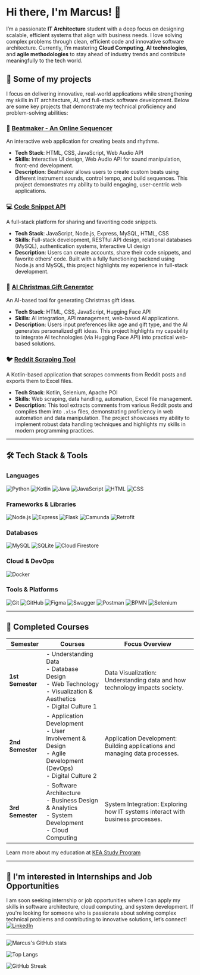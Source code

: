 # Hi there, I'm Marcus! 👋

I’m a passionate **IT Architecture** student with a deep focus on designing scalable, efficient systems that align with business needs. I love solving complex problems through clean, efficient code and innovative software architecture. Currently, I’m mastering **Cloud Computing**, **AI technologies**, and **agile methodologies** to stay ahead of industry trends and contribute meaningfully to the tech world.

## 📑 **Some of my projects**

I focus on delivering innovative, real-world applications while strengthening my skills in IT architecture, AI, and full-stack software development. Below are some key projects that demonstrate my technical proficiency and problem-solving abilities:

### 🎵 [Beatmaker - An Online Sequencer](https://github.com/marcus-rk/beatmaker)
An interactive web application for creating beats and rhythms.  
- **Tech Stack**: HTML, CSS, JavaScript, Web Audio API
- **Skills**: Interactive UI design, Web Audio API for sound manipulation, front-end development.  
- **Description**: Beatmaker allows users to create custom beats using different instrument sounds, control tempo, and build sequences. This project demonstrates my ability to build engaging, user-centric web applications.

### 💻 [Code Snippet API](https://github.com/marcus-rk/code-snippet-v2)
A full-stack platform for sharing and favoriting code snippets. 
- **Tech Stack**: JavaScript, Node.js, Express, MySQL, HTML, CSS
- **Skills**: Full-stack development, RESTful API design, relational databases (MySQL), authentication systems, Interactive UI design
- **Description**: Users can create accounts, share their code snippets, and favorite others’ code. Built with a fully functioning backend using Node.js and MySQL, this project highlights my experience in full-stack development.

### 🎄 [AI Christmas Gift Generator](https://github.com/marcus-rk/generative-ai)
An AI-based tool for generating Christmas gift ideas.  
- **Tech Stack**: HTML, CSS, JavaScript, Hugging Face API
- **Skills**: AI integration, API management, web-based AI applications.
- **Description**: Users input preferences like age and gift type, and the AI generates personalized gift ideas. This project highlights my capability to integrate AI technologies (via Hugging Face API) into practical web-based solutions.

### 🐦 [Reddit Scraping Tool](https://github.com/marcus-rk/reddit-scraping?tab=readme-ov-file#reddit-scraping-tool)
A Kotlin-based application that scrapes comments from Reddit posts and exports them to Excel files.  
- **Tech Stack**: Kotlin, Selenium, Apache POI
- **Skills**: Web scraping, data handling, automation, Excel file management.
- **Description**: This tool extracts comments from various Reddit posts and compiles them into `.xlsx` files, demonstrating proficiency in web automation and data manipulation. The project showcases my ability to implement robust data handling techniques and highlights my skills in modern programming practices.

---

## 🛠 **Tech Stack & Tools**

### **Languages**
![Python](https://img.shields.io/badge/Python-3776AB?style=for-the-badge&logo=python&logoColor=white)
![Kotlin](https://img.shields.io/badge/Kotlin-0095D5?style=for-the-badge&logo=kotlin&logoColor=white)
![Java](https://img.shields.io/badge/Java-007396?style=for-the-badge&logo=java&logoColor=white)
![JavaScript](https://img.shields.io/badge/JavaScript-F7DF1E?style=for-the-badge&logo=javascript&logoColor=black)
![HTML](https://img.shields.io/badge/HTML5-E34F26?style=for-the-badge&logo=html5&logoColor=white)
![CSS](https://img.shields.io/badge/CSS3-1572B6?style=for-the-badge&logo=css3&logoColor=white)

### **Frameworks & Libraries**
![Node.js](https://img.shields.io/badge/Node.js-339933?style=for-the-badge&logo=nodedotjs&logoColor=white)
![Express](https://img.shields.io/badge/Express-000000?style=for-the-badge&logo=express&logoColor=white)
![Flask](https://img.shields.io/badge/Flask-000000?style=for-the-badge&logo=flask&logoColor=white)
![Camunda](https://img.shields.io/badge/Camunda-FFCC00?style=for-the-badge&logo=camunda&logoColor=black)
![Retrofit](https://img.shields.io/badge/Retrofit-4285F4?style=for-the-badge&logo=android&logoColor=white)

### **Databases**
![MySQL](https://img.shields.io/badge/MySQL-4479A1?style=for-the-badge&logo=mysql&logoColor=white)
![SQLite](https://img.shields.io/badge/SQLite-003B57?style=for-the-badge&logo=sqlite&logoColor=white)
![Cloud Firestore](https://img.shields.io/badge/Cloud_Firestore-FFA611?style=for-the-badge&logo=firebase&logoColor=white)

### **Cloud & DevOps**
![Docker](https://img.shields.io/badge/Docker-2496ED?style=for-the-badge&logo=docker&logoColor=white)

### **Tools & Platforms**
![Git](https://img.shields.io/badge/Git-F05032?style=for-the-badge&logo=git&logoColor=white)
![GitHub](https://img.shields.io/badge/GitHub-181717?style=for-the-badge&logo=github&logoColor=white)
![Figma](https://img.shields.io/badge/Figma-F24E1E?style=for-the-badge&logo=figma&logoColor=white)
![Swagger](https://img.shields.io/badge/Swagger-85EA2D?style=for-the-badge&logo=swagger&logoColor=black)
![Postman](https://img.shields.io/badge/Postman-FF6C37?style=for-the-badge&logo=postman&logoColor=white)
![BPMN](https://img.shields.io/badge/BPMN-000000?style=for-the-badge&logoColor=white)
![Selenium](https://img.shields.io/badge/Selenium-43B02A?style=for-the-badge&logo=selenium&logoColor=white)

---

## 📘 **Completed Courses**

| Semester        | Courses                                                                          | Focus Overview                                                                                                         |
|-----------------|----------------------------------------------------------------------------------|-----------------------------------------------------------------------------------------------------------------------|
| **1st Semester**| - Understanding Data  <br> - Database Design  <br> - Web Technology  <br> - Visualization & Aesthetics  <br> - Digital Culture 1 | Data Visualization: Understanding data and how technology impacts society.                                           |
| **2nd Semester**| - Application Development  <br> - User Involvement & Design  <br> - Agile Development (DevOps)  <br> - Digital Culture 2 | Application Development: Building applications and managing data processes.                                         |
| **3rd Semester**| - Software Architecture  <br> - Business Design & Analytics  <br> - System Development  <br> - Cloud Computing | System Integration: Exploring how IT systems interact with business processes.                                       |

Learn more about my education at [KEA Study Program](https://studieordninger.kea.dk/2023/27/176)

---

## 💼 **I'm interested in Internships and Job Opportunities**

I am soon seeking internship or job opportunities where I can apply my skills in software architecture, cloud computing, and system development. If you're looking for someone who is passionate about solving complex technical problems and contributing to innovative solutions, let’s connect!
[![LinkedIn](https://img.shields.io/badge/LinkedIn-0A66C2?style=for-the-badge&logo=linkedin&logoColor=white)](https://www.linkedin.com/in/marcus-rk)

---

![Marcus's GitHub stats](https://github-readme-stats.vercel.app/api?username=marcus-rk&show_icons=true&theme=radical)

![Top Langs](https://github-readme-stats.vercel.app/api/top-langs/?username=marcus-rk&layout=compact&theme=radical)

![GitHub Streak](https://github-readme-streak-stats.herokuapp.com/?user=marcus-rk&theme=radical)
